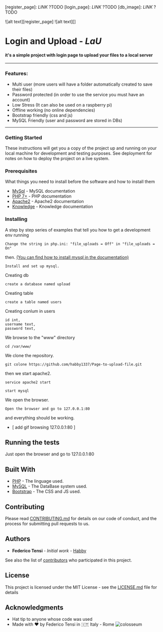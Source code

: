 <!-- IMAGE REFER LINK START-->
[register_page]: *LINK* ?TODO
[login_page]: *LINK*  ?TODO
[db_image]: *LINK*  ?TODO
<!-- IMAGE REFER LINK END-->


![alt text][register_page]
![alt text][]






# **Login and Upload** - _**LaU**_


#### it's a simple project with login page to upload your files to a local server
___
### Features:
+ Multi user (more users will have a folder automatically created to save their files)
+ Password protected (in order to use the service you must have an account)
+ Low Stress  (It can also be used on a raspberry pi)
+ Offline working (no online dependencies)
+ Bootstrap friendly (css and js)
+ MySQL Friendly (user and password are stored in DBs)

---
<a name="mysql"></a>
### Getting Started

These instructions will get you a copy of the project up and running on your local machine for development and testing purposes. See deployment for notes on how to deploy the project on a live system.

### Prerequisites

What things you need to install before the software and how to install them


+ [MySql](https://dev.mysql.com/doc/refman/8.0/en/ "MySQL documentation") - MySQL documentation
+ [PHP 7+](http://php.net/manual/en/install.php "PHP documentation") - PHP documentation
+ [Apache2](https://httpd.apache.org/docs/2.4/ "Apache2 documentation") - Apache2 documentation
+ [Knowledge](https://www.youtube.com/watch?v=YwpVDmYj8f0 "Knowledge documentation") - Knowledge documentation


### Installing

A step by step series of examples that tell you how to get a development env running


```
Change the string in php.ini: "file_uploads = Off" in "file_uploads = On"
```

then. [(You can find how to install mysql in the documentation)](#mysql)
```
Install and set up mysql.
```
Creating db
```
create a database named upload
```
Creating table
```
create a table named users
```
Creating conlum in users
```
id int,
username text,
password text,
```

We browse to the "www" directory
```
cd /var/www/
```
We clone the repository.
```
git colone https://github.com/habby1337/Page-to-upload-file.git
```
then we start apache2.
```
service apache2 start
```
```
start mysql
```
We open the browser.
```
Open the browser and go to 127.0.0.1:80
```
and everything should be working.

- [ add gif browsing 127.0.0.1:80 ]

## Running the tests

Just open the browser and go to 127.0.0.1:80


## Built With

* [PHP](http://php.net/manual/en/install.php "PHP documentation") - The linguage used.
* [MySQL](https://dev.mysql.com/doc/refman/8.0/en/ "MySQL documentation") - The DataBase system used.
* [Bootstrap](https://getbootstrap.com/ "Bootstrap documentation") - The CSS and JS used.



## Contributing

Please read [CONTRIBUTING.md](https://gist.github.com/PurpleBooth/b24679402957c63ec426) for details on our code of conduct, and the process for submitting pull requests to us.


## Authors

* **Federico Tensi** - *Initial work* - [Habby](https://github.com/habby1337)

See also the list of [contributors](https://github.com/habby1337/Page-to-upload-file/graphs/contributors) who participated in this project.

## License

This project is licensed under the MIT License - see the [LICENSE.md](../master/LICENSE.md) file for details

## Acknowledgments

* Hat tip to anyone whose code was used
* Made with :heart: by Federico Tensi in :it: Italy - Rome ![colosseum](https://image.prntscr.com/image/LRj2toBkQkOwIhyEMPOdow.png)

